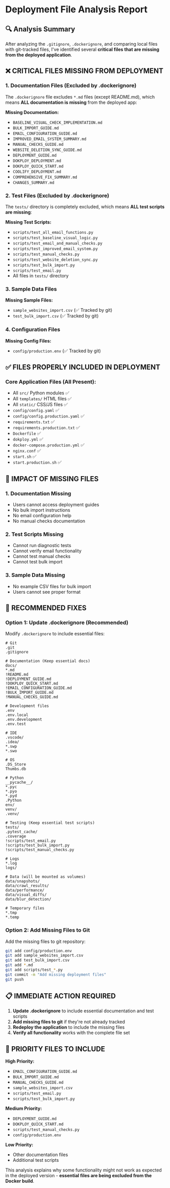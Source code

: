 # Deployment File Analysis Report

## 🔍 **Analysis Summary**

After analyzing the `.gitignore`, `.dockerignore`, and comparing local files with git-tracked files, I've identified several **critical files that are missing from the deployed application**.

## ❌ **CRITICAL FILES MISSING FROM DEPLOYMENT**

### 1. **Documentation Files (Excluded by .dockerignore)**
The `.dockerignore` file excludes `*.md` files (except README.md), which means **ALL documentation is missing** from the deployed app:

**Missing Documentation:**
- `BASELINE_VISUAL_CHECK_IMPLEMENTATION.md`
- `BULK_IMPORT_GUIDE.md`
- `EMAIL_CONFIGURATION_GUIDE.md`
- `IMPROVED_EMAIL_SYSTEM_SUMMARY.md`
- `MANUAL_CHECKS_GUIDE.md`
- `WEBSITE_DELETION_SYNC_GUIDE.md`
- `DEPLOYMENT_GUIDE.md`
- `DOKPLOY_DEPLOYMENT.md`
- `DOKPLOY_QUICK_START.md`
- `COOLIFY_DEPLOYMENT.md`
- `COMPREHENSIVE_FIX_SUMMARY.md`
- `CHANGES_SUMMARY.md`

### 2. **Test Files (Excluded by .dockerignore)**
The `tests/` directory is completely excluded, which means **ALL test scripts are missing**:

**Missing Test Scripts:**
- `scripts/test_all_email_functions.py`
- `scripts/test_baseline_visual_logic.py`
- `scripts/test_email_and_manual_checks.py`
- `scripts/test_improved_email_system.py`
- `scripts/test_manual_checks.py`
- `scripts/test_website_deletion_sync.py`
- `scripts/test_bulk_import.py`
- `scripts/test_email.py`
- All files in `tests/` directory

### 3. **Sample Data Files**
**Missing Sample Files:**
- `sample_websites_import.csv` (✅ Tracked by git)
- `test_bulk_import.csv` (✅ Tracked by git)

### 4. **Configuration Files**
**Missing Config Files:**
- `config/production.env` (✅ Tracked by git)

## ✅ **FILES PROPERLY INCLUDED IN DEPLOYMENT**

### Core Application Files (All Present):
- All `src/` Python modules ✅
- All `templates/` HTML files ✅
- All `static/` CSS/JS files ✅
- `config/config.yaml` ✅
- `config/config.production.yaml` ✅
- `requirements.txt` ✅
- `requirements.production.txt` ✅
- `Dockerfile` ✅
- `dokploy.yml` ✅
- `docker-compose.production.yml` ✅
- `nginx.conf` ✅
- `start.sh` ✅
- `start.production.sh` ✅

## 🚨 **IMPACT OF MISSING FILES**

### 1. **Documentation Missing**
- Users cannot access deployment guides
- No bulk import instructions
- No email configuration help
- No manual checks documentation

### 2. **Test Scripts Missing**
- Cannot run diagnostic tests
- Cannot verify email functionality
- Cannot test manual checks
- Cannot test bulk import

### 3. **Sample Data Missing**
- No example CSV files for bulk import
- Users cannot see proper format

## 🔧 **RECOMMENDED FIXES**

### Option 1: Update .dockerignore (Recommended)
Modify `.dockerignore` to include essential files:

```dockerignore
# Git
.git
.gitignore

# Documentation (Keep essential docs)
docs/
*.md
!README.md
!DEPLOYMENT_GUIDE.md
!DOKPLOY_QUICK_START.md
!EMAIL_CONFIGURATION_GUIDE.md
!BULK_IMPORT_GUIDE.md
!MANUAL_CHECKS_GUIDE.md

# Development files
.env
.env.local
.env.development
.env.test

# IDE
.vscode/
.idea/
*.swp
*.swo

# OS
.DS_Store
Thumbs.db

# Python
__pycache__/
*.pyc
*.pyo
*.pyd
.Python
env/
venv/
.venv/

# Testing (Keep essential test scripts)
tests/
.pytest_cache/
.coverage
!scripts/test_email.py
!scripts/test_bulk_import.py
!scripts/test_manual_checks.py

# Logs
*.log
logs/

# Data (will be mounted as volumes)
data/snapshots/
data/crawl_results/
data/performance/
data/visual_diffs/
data/blur_detection/

# Temporary files
*.tmp
*.temp
```

### Option 2: Add Missing Files to Git
Add the missing files to git repository:

```bash
git add config/production.env
git add sample_websites_import.csv
git add test_bulk_import.csv
git add *.md
git add scripts/test_*.py
git commit -m "Add missing deployment files"
git push
```

## 📋 **IMMEDIATE ACTION REQUIRED**

1. **Update .dockerignore** to include essential documentation and test scripts
2. **Add missing files to git** if they're not already tracked
3. **Redeploy the application** to include the missing files
4. **Verify all functionality** works with the complete file set

## 🎯 **PRIORITY FILES TO INCLUDE**

**High Priority:**
- `EMAIL_CONFIGURATION_GUIDE.md`
- `BULK_IMPORT_GUIDE.md`
- `MANUAL_CHECKS_GUIDE.md`
- `sample_websites_import.csv`
- `scripts/test_email.py`
- `scripts/test_bulk_import.py`

**Medium Priority:**
- `DEPLOYMENT_GUIDE.md`
- `DOKPLOY_QUICK_START.md`
- `scripts/test_manual_checks.py`
- `config/production.env`

**Low Priority:**
- Other documentation files
- Additional test scripts

This analysis explains why some functionality might not work as expected in the deployed version - **essential files are being excluded from the Docker build**.
